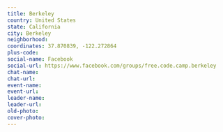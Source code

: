 ```yaml
---
title: Berkeley
country: United States
state: California
city: Berkeley
neighborhood: 
coordinates: 37.870839, -122.272864
plus-code:
social-name: Facebook
social-url: https://www.facebook.com/groups/free.code.camp.berkeley
chat-name:
chat-url:
event-name:
event-url:
leader-name:
leader-url:
old-photo: 
cover-photo:
---
```

